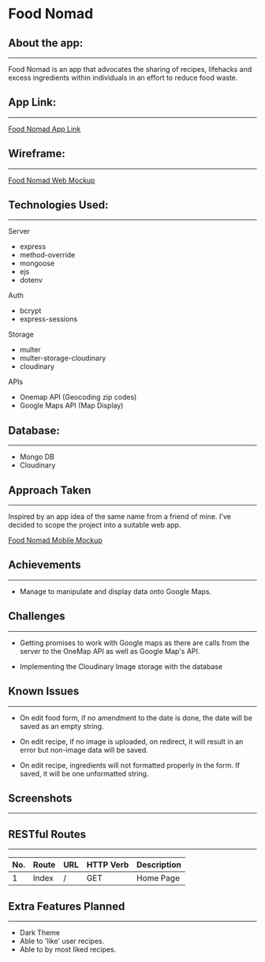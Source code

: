 # Food Nomad

## About the app:

---

Food Nomad is an app that advocates the sharing of recipes, lifehacks and excess ingredients within individuals in an effort to reduce food waste.

## App Link:

---

[Food Nomad App Link](https://food-nomad.herokuapp.com/)

## Wireframe:

---

[Food Nomad Web Mockup](https://www.figma.com/proto/UcZCNESBlWCKz99K9GHzox/Food-Nomad-Web-App?node-id=1%3A2&scaling=min-zoom)

## Technologies Used:

---

Server

- express
- method-override
- mongoose
- ejs
- dotenv

Auth

- bcrypt
- express-sessions

Storage

- multer
- multer-storage-cloudinary
- cloudinary

APIs

- Onemap API (Geocoding zip codes)
- Google Maps API (Map Display)

## Database:

---

- Mongo DB
- Cloudinary

## Approach Taken

---

Inspired by an app idea of the same name from a friend of mine. I've decided to scope the project into a suitable web app.

[Food Nomad Mobile Mockup](https://www.figma.com/proto/qCspl4i1uAYmXkwF9xs2H7/Food_Nomad_Final?node-id=45%3A0&scaling=scale-down)

## Achievements

---

- Manage to manipulate and display data onto Google Maps.

## Challenges

---

- Getting promises to work with Google maps as there are calls from the server to the OneMap API as well as Google Map's API.

- Implementing the Cloudinary Image storage with the database

## Known Issues

---

- On edit food form, if no amendment to the date is done, the date will be saved as an empty string.

- On edit recipe, if no image is uploaded, on redirect, it will result in an error but non-image data will be saved.

- On edit recipe, ingredients will not formatted properly in the form. If saved, it will be one unformatted string.

## Screenshots

---

## RESTful Routes

---

| No. | Route | URL | HTTP Verb | Description |
| --- | ----- | --- | --------- | ----------- |
| 1   | Index | /   | GET       | Home Page   |

## Extra Features Planned

---

- Dark Theme
- Able to 'like' user recipes.
- Able to by most liked recipes.
